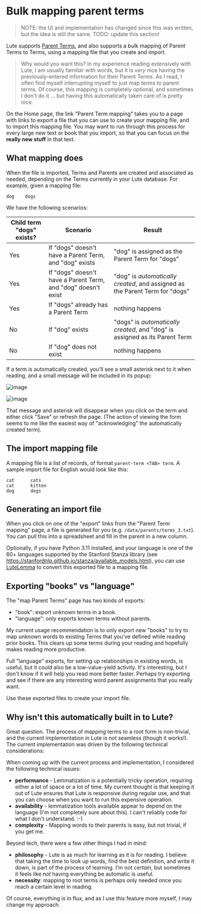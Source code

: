 # Bulk mapping parent terms

> NOTE: the UI and implementation has changed since this was written, but the idea is still the same.  TODO: update this section!

Lute supports [Parent Terms](./parent-terms.md), and also supports a bulk mapping of Parent Terms to Terms, using a mapping file that you create and import.

> Why would you want this?  In my experience reading extensively with Lute, I am usually familiar with words, but it is _very_ nice having the previously-entered information for their Parent Terms.  As I read, I often find myself interrupting myself to just map terms to parent terms.  Of course, this mapping is completely optional, and sometimes I don't do it ... but having this automatically taken care of is pretty nice.

On the Home page, the link "Parent Term mapping" takes you to a page with links to export a file that you can use to create your mapping file, and to import this mapping file.  You may want to run through this process for every large new text or book that you import, so that you can focus on the **really new stuff** in that text.

## What mapping does

When the file is imported, Terms and Parents are created and associated as needed, depending on the Terms currently in your Lute database.  For example, given a mapping file:

```
dog    dogs
```

We have the following scenarios:

| Child term "dogs" exists? | Scenario | Result |
| --- | --- | --- |
| Yes | If "dogs" doesn't have a Parent Term, and "dog" exists | "dog" is assigned as the Parent Term for "dogs" |
| Yes | If "dogs" doesn't have a Parent Term, and "dog" doesn't exist | "dog" is _automatically created_, and assigned as the Parent Term for "dogs" |
| Yes | If "dogs" already has a Parent Term | nothing happens |
| No | If "dog" exists | "dogs" is _automatically created_, and "dog" is assigned as its Parent Term |
| No | If "dog" does not exist | nothing happens |

If a term is automatically created, you'll see a small asterisk next to it when reading, and a small message will be included in its popup:

![image](https://user-images.githubusercontent.com/1637133/236732831-94fc2209-4821-4580-8344-cb8615ac4586.png)

![image](https://user-images.githubusercontent.com/1637133/236732902-3feed1cf-6f18-4463-9882-7142388a23c0.png)

That message and asterisk will disappear when you click on the term and either click "Save" or refresh the page.  (The action of viewing the form seems to me like the easiest way of "acknowledging" the automatically created term).

## The import mapping file

A mapping file is a list of records, of format `parent-term <TAB> term`.  A sample import file for English would look like this:

```
cat      cats
cat      kitten
dog      dogs
```

## Generating an import file

When you click on one of the "export" links from the "Parent Term mapping" page, a file is generated for you (e.g. `/data/parents/terms_3.txt`).  You can pull this into a spreadsheet and fill in the parent in a new column.

Optionally, if you have Python 3.11 installed, and your language is one of the 60+ languages supported by the Stanford Stanza library (see https://stanfordnlp.github.io/stanza/available_models.html), you can use [LuteLemma](https://github.com/jzohrab/LuteLemma) to convert this exported file to a mapping file.

## Exporting "books" vs "language"

The "map Parent Terms" page has two kinds of exports:

* "book": export unknown terms in a book.
* "language": only exports known terms without parents.

My current usage recommendation is to only export new "books" to try to map unknown words to existing Terms that you've defined while reading prior books.  This clears up some terms during your reading and hopefully makes reading more productive.

Full "language" exports, for setting up relationships in existing words, is useful, but it could also be a low-value-yield activity.  It's interesting, but I don't know if it will help you read more better faster.  Perhaps try exporting and see if there are any interesting word parent assignments that you really want.

Use these exported files to create your import file.

## Why isn't this automatically built in to Lute?

Great question.  The process of mapping terms to a root form is non-trivial, and the current implementation in Lute is not seamless (though it works!).  The current implementation was driven by the following technical considerations:

When coming up with the current process and implementation, I considered the following technical issues:

- **performance** - Lemmatization is a potentially tricky operation, requiring either a lot of space or a lot of time.  My current thought is that keeping it out of Lute ensures that Lute is responsive during regular use, and that you can choose when you want to run this expensive operation.
- **availability** - lemmatization tools available appear to depend on the language (I'm not completely sure about this).  I can't reliably code for what I don't understand. :-)
- **complexity** - Mapping words to their parents is easy, but not trivial, if you get me.

Beyond tech, there were a few other things I had in mind:

- **philosophy** - Lute is as much for learning as it is for reading.  I believe that taking the time to look up words, find the best definition, and write it down, is part of the process of learning.  I'm not _certain_, but sometimes it feels like _not_ having everything be automatic is useful.
- **necessity**: mapping to root terms is perhaps only needed once you reach a certain level in reading.

Of course, everything is in flux, and as I use this feature more myself, I may change my approach.
